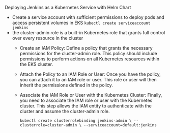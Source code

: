 Deploying Jenkins as a Kubernetes Service with Helm Chart

- Create a service account with sufficient permissions to deploy pods and access persistent volumes in EKS
  `kubectl create serviceaccount jenkins`
-  the cluster-admin role is a built-in Kubernetes role that grants full control over every resource in the cluster
   - Create an IAM Policy: Define a policy that grants the necessary permissions for the cluster-admin role.
     This policy should include permissions to perform actions on all Kubernetes resources within the EKS cluster.
   - Attach the Policy to an IAM Role or User: Once you have the policy, you can attach it to an IAM role or user.
     This role or user will then inherit the permissions defined in the policy.
   - Associate the IAM Role or User with the Kubernetes Cluster: Finally, you need to associate the IAM role or user with the Kubernetes cluster.
      This step allows the IAM entity to authenticate with the cluster and assume the cluster-admin role.

        `kubectl create clusterrolebinding jenkins-admin \
     --clusterrole=cluster-admin \
     --serviceaccount=default:jenkins`

